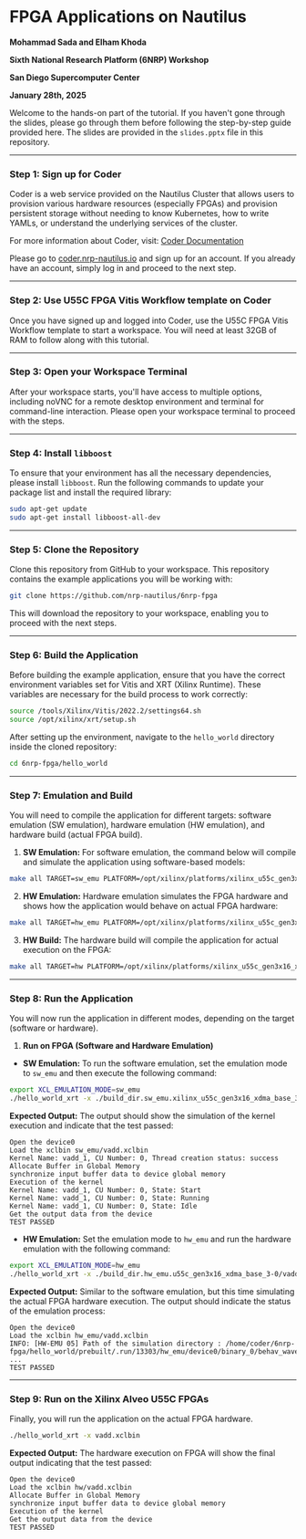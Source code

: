 # FPGA Applications on Nautilus

**Mohammad Sada and Elham Khoda**

**Sixth National Research Platform (6NRP) Workshop**

**San Diego Supercomputer Center**

**January 28th, 2025**

Welcome to the hands-on part of the tutorial. If you haven't gone through the slides, please go through them before following the step-by-step guide provided here. The slides are provided in the `slides.pptx` file in this repository.

---

### Step 1: Sign up for Coder
Coder is a web service provided on the Nautilus Cluster that allows users to provision various hardware resources (especially FPGAs) and provision persistent storage without needing to know Kubernetes, how to write YAMLs, or understand the underlying services of the cluster.

For more information about Coder, visit: [Coder Documentation](https://docs.nrp.ai/userdocs/coder/coder/)

Please go to [coder.nrp-nautilus.io](https://coder.nrp-nautilus.io) and sign up for an account. If you already have an account, simply log in and proceed to the next step.

---

### Step 2: Use U55C FPGA Vitis Workflow template on Coder
Once you have signed up and logged into Coder, use the U55C FPGA Vitis Workflow template to start a workspace.
You will need at least 32GB of RAM to follow along with this tutorial.

---

### Step 3: Open your Workspace Terminal
After your workspace starts, you'll have access to multiple options, including noVNC for a remote desktop environment and terminal for command-line interaction.
Please open your workspace terminal to proceed with the steps.

---

### Step 4: Install `libboost`
To ensure that your environment has all the necessary dependencies, please install `libboost`.
Run the following commands to update your package list and install the required library:

```bash
sudo apt-get update
sudo apt-get install libboost-all-dev
```

---

### Step 5: Clone the Repository
Clone this repository from GitHub to your workspace. This repository contains the example applications you will be working with:

```bash
git clone https://github.com/nrp-nautilus/6nrp-fpga
```

This will download the repository to your workspace, enabling you to proceed with the next steps.

---

### Step 6: Build the Application
Before building the example application, ensure that you have the correct environment variables set for Vitis and XRT (Xilinx Runtime).
These variables are necessary for the build process to work correctly:

```bash
source /tools/Xilinx/Vitis/2022.2/settings64.sh
source /opt/xilinx/xrt/setup.sh
```

After setting up the environment, navigate to the `hello_world` directory inside the cloned repository:

```bash
cd 6nrp-fpga/hello_world
```

---

### Step 7: Emulation and Build
You will need to compile the application for different targets: software emulation (SW emulation), hardware emulation (HW emulation), and hardware build (actual FPGA build).

1. **SW Emulation:**
For software emulation, the command below will compile and simulate the application using software-based models:

```bash
make all TARGET=sw_emu PLATFORM=/opt/xilinx/platforms/xilinx_u55c_gen3x16_xdma_3_202210_1/xilinx_u55c_gen3x16_xdma_3_202210_1.xpfm
```

2. **HW Emulation:**
Hardware emulation simulates the FPGA hardware and shows how the application would behave on actual FPGA hardware:

```bash
make all TARGET=hw_emu PLATFORM=/opt/xilinx/platforms/xilinx_u55c_gen3x16_xdma_3_202210_1/xilinx_u55c_gen3x16_xdma_3_202210_1.xpfm
```

3. **HW Build:**
The hardware build will compile the application for actual execution on the FPGA:

```bash
make all TARGET=hw PLATFORM=/opt/xilinx/platforms/xilinx_u55c_gen3x16_xdma_3_202210_1/xilinx_u55c_gen3x16_xdma_3_202210_1.xpfm
```

---

### Step 8: Run the Application
You will now run the application in different modes, depending on the target (software or hardware).

1. **Run on FPGA (Software and Hardware Emulation)**

- **SW Emulation:**
To run the software emulation, set the emulation mode to `sw_emu` and then execute the following command:

```bash
export XCL_EMULATION_MODE=sw_emu
./hello_world_xrt -x ./build_dir.sw_emu.xilinx_u55c_gen3x16_xdma_base_3-0/vadd.xclbin
```

**Expected Output:**
The output should show the simulation of the kernel execution and indicate that the test passed:

```
Open the device0
Load the xclbin sw_emu/vadd.xclbin
Kernel Name: vadd_1, CU Number: 0, Thread creation status: success
Allocate Buffer in Global Memory
synchronize input buffer data to device global memory
Execution of the kernel
Kernel Name: vadd_1, CU Number: 0, State: Start
Kernel Name: vadd_1, CU Number: 0, State: Running
Kernel Name: vadd_1, CU Number: 0, State: Idle
Get the output data from the device
TEST PASSED
```

- **HW Emulation:**
Set the emulation mode to `hw_emu` and run the hardware emulation with the following command:

```bash
export XCL_EMULATION_MODE=hw_emu
./hello_world_xrt -x ./build_dir.hw_emu.u55c_gen3x16_xdma_base_3-0/vadd.xclbin
```

**Expected Output:**
Similar to the software emulation, but this time simulating the actual FPGA hardware execution. The output should indicate the status of the emulation process:

```
Open the device0
Load the xclbin hw_emu/vadd.xclbin
INFO: [HW-EMU 05] Path of the simulation directory : /home/coder/6nrp-fpga/hello_world/prebuilt/.run/13303/hw_emu/device0/binary_0/behav_waveform/xsim
...
TEST PASSED
```

---

### Step 9: Run on the Xilinx Alveo U55C FPGAs

Finally, you will run the application on the actual FPGA hardware.

```bash
./hello_world_xrt -x vadd.xclbin
```

**Expected Output:**
The hardware execution on FPGA will show the final output indicating that the test passed:

```
Open the device0
Load the xclbin hw/vadd.xclbin
Allocate Buffer in Global Memory
synchronize input buffer data to device global memory
Execution of the kernel
Get the output data from the device
TEST PASSED
```
